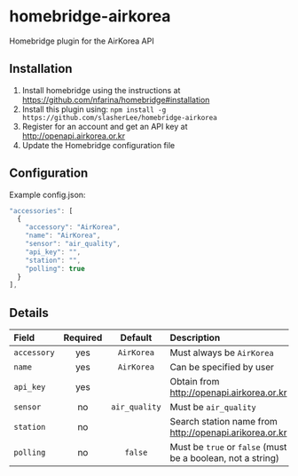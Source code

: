 # homebridge-airkorea

Homebridge plugin for the AirKorea API

## Installation

1. Install homebridge using the instructions at https://github.com/nfarina/homebridge#installation
2. Install this plugin using: `npm install -g https://github.com/slasherLee/homebridge-airkorea`
3. Register for an account and get an API key at http://openapi.airkorea.or.kr
4. Update the Homebridge configuration file

## Configuration

Example config.json:

```js
"accessories": [
  {
    "accessory": "AirKorea",
    "name": "AirKorea",
    "sensor": "air_quality",
    "api_key": "",
    "station": "",
    "polling": true
  }
],
```

## Details

Field | Required | Default | Description
:--- | :---: | :---: | :---
`accessory` | yes | `AirKorea` | Must always be `AirKorea`
`name` | yes | `AirKorea` | Can be specified by user
`api_key` | yes | | Obtain from http://openapi.airkorea.or.kr
`sensor` | no | `air_quality` | Must be `air_quality`
`station` | no | | Search station name from http://openapi.arikorea.or.kr 
`polling` | no | `false` | Must be `true` or `false` (must be a boolean, not a string)
